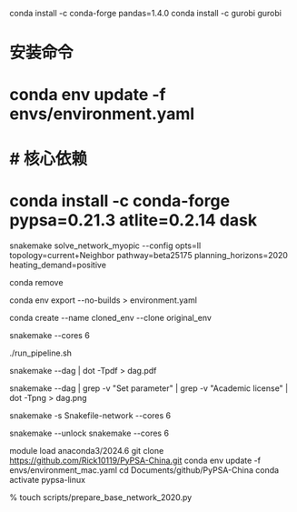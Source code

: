 conda install -c conda-forge pandas=1.4.0
conda install -c gurobi gurobi

# 安装命令
# conda env update -f envs/environment.yaml

# # 核心依赖
# conda install -c conda-forge pypsa=0.21.3 atlite=0.2.14 dask

snakemake solve_network_myopic --config opts=ll topology=current+Neighbor pathway=beta25175 planning_horizons=2020 heating_demand=positive

conda remove

conda env export --no-builds > environment.yaml

conda create --name cloned_env --clone original_env

snakemake --cores 6

./run_pipeline.sh

snakemake --dag | dot -Tpdf > dag.pdf

snakemake --dag | grep -v "Set parameter" | grep -v "Academic license" | dot -Tpng > dag.png

snakemake -s Snakefile-network --cores 6

snakemake --unlock
snakemake --cores 6

module load anaconda3/2024.6
git clone https://github.com/Rick10119/PyPSA-China.git
conda env update -f envs/environment_mac.yaml
cd Documents/github/PyPSA-China
conda activate pypsa-linux

% touch scripts/prepare_base_network_2020.py
